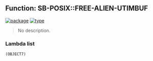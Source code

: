 ## Function: SB-POSIX::FREE-ALIEN-UTIMBUF
[![package](https://img.shields.io/badge/Package-SB--POSIX-5f9ea0.svg?style=social&colorA=999999)](../) [![type](https://img.shields.io/badge/Type-Function-5f9ea0.svg?style=social&colorA=999999)](../#function) 

> No description.

### Lambda list
```
(OBJECT7)
```
